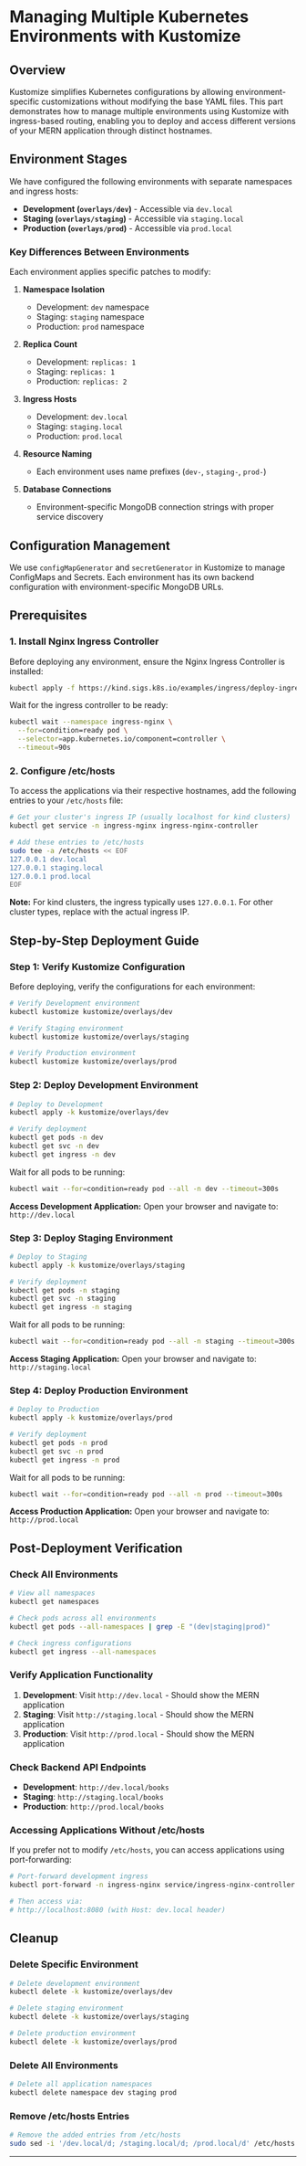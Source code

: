 # Managing Multiple Kubernetes Environments with Kustomize

## Overview
Kustomize simplifies Kubernetes configurations by allowing environment-specific customizations without modifying the base YAML files. This part demonstrates how to manage multiple environments using Kustomize with ingress-based routing, enabling you to deploy and access different versions of your MERN application through distinct hostnames.

## Environment Stages
We have configured the following environments with separate namespaces and ingress hosts:

- **Development (`overlays/dev`)** - Accessible via `dev.local`
- **Staging (`overlays/staging`)** - Accessible via `staging.local`  
- **Production (`overlays/prod`)** - Accessible via `prod.local`

### Key Differences Between Environments
Each environment applies specific patches to modify:

1. **Namespace Isolation**
   - Development: `dev` namespace
   - Staging: `staging` namespace
   - Production: `prod` namespace

2. **Replica Count**
   - Development: `replicas: 1`
   - Staging: `replicas: 1`
   - Production: `replicas: 2`

3. **Ingress Hosts**
   - Development: `dev.local`
   - Staging: `staging.local`
   - Production: `prod.local`

4. **Resource Naming**
   - Each environment uses name prefixes (`dev-`, `staging-`, `prod-`)

5. **Database Connections**
   - Environment-specific MongoDB connection strings with proper service discovery

## Configuration Management
We use `configMapGenerator` and `secretGenerator` in Kustomize to manage ConfigMaps and Secrets. Each environment has its own backend configuration with environment-specific MongoDB URLs.

## Prerequisites

### 1. Install Nginx Ingress Controller
Before deploying any environment, ensure the Nginx Ingress Controller is installed:

```bash
kubectl apply -f https://kind.sigs.k8s.io/examples/ingress/deploy-ingress-nginx.yaml
```

Wait for the ingress controller to be ready:

```bash
kubectl wait --namespace ingress-nginx \
  --for=condition=ready pod \
  --selector=app.kubernetes.io/component=controller \
  --timeout=90s
```

### 2. Configure /etc/hosts
To access the applications via their respective hostnames, add the following entries to your `/etc/hosts` file:

```bash
# Get your cluster's ingress IP (usually localhost for kind clusters)
kubectl get service -n ingress-nginx ingress-nginx-controller

# Add these entries to /etc/hosts
sudo tee -a /etc/hosts << EOF
127.0.0.1 dev.local
127.0.0.1 staging.local
127.0.0.1 prod.local
EOF
```

**Note:** For kind clusters, the ingress typically uses `127.0.0.1`. For other cluster types, replace with the actual ingress IP.

## Step-by-Step Deployment Guide

### Step 1: Verify Kustomize Configuration
Before deploying, verify the configurations for each environment:

```bash
# Verify Development environment
kubectl kustomize kustomize/overlays/dev

# Verify Staging environment  
kubectl kustomize kustomize/overlays/staging

# Verify Production environment
kubectl kustomize kustomize/overlays/prod
```

### Step 2: Deploy Development Environment

```bash
# Deploy to Development
kubectl apply -k kustomize/overlays/dev

# Verify deployment
kubectl get pods -n dev
kubectl get svc -n dev
kubectl get ingress -n dev
```

Wait for all pods to be running:

```bash
kubectl wait --for=condition=ready pod --all -n dev --timeout=300s
```

**Access Development Application:**
Open your browser and navigate to: `http://dev.local`

### Step 3: Deploy Staging Environment

```bash
# Deploy to Staging
kubectl apply -k kustomize/overlays/staging

# Verify deployment
kubectl get pods -n staging
kubectl get svc -n staging
kubectl get ingress -n staging
```

Wait for all pods to be running:

```bash
kubectl wait --for=condition=ready pod --all -n staging --timeout=300s
```

**Access Staging Application:**
Open your browser and navigate to: `http://staging.local`

### Step 4: Deploy Production Environment

```bash
# Deploy to Production
kubectl apply -k kustomize/overlays/prod

# Verify deployment
kubectl get pods -n prod
kubectl get svc -n prod
kubectl get ingress -n prod
```

Wait for all pods to be running:

```bash
kubectl wait --for=condition=ready pod --all -n prod --timeout=300s
```

**Access Production Application:**
Open your browser and navigate to: `http://prod.local`

## Post-Deployment Verification

### Check All Environments
```bash
# View all namespaces
kubectl get namespaces

# Check pods across all environments
kubectl get pods --all-namespaces | grep -E "(dev|staging|prod)"

# Check ingress configurations
kubectl get ingress --all-namespaces
```

### Verify Application Functionality
1. **Development**: Visit `http://dev.local` - Should show the MERN application
2. **Staging**: Visit `http://staging.local` - Should show the MERN application  
3. **Production**: Visit `http://prod.local` - Should show the MERN application

### Check Backend API Endpoints
- **Development**: `http://dev.local/books`
- **Staging**: `http://staging.local/books`
- **Production**: `http://prod.local/books`

### Accessing Applications Without /etc/hosts
If you prefer not to modify `/etc/hosts`, you can access applications using port-forwarding:

```bash
# Port-forward development ingress
kubectl port-forward -n ingress-nginx service/ingress-nginx-controller 8080:80

# Then access via:
# http://localhost:8080 (with Host: dev.local header)
```

## Cleanup

### Delete Specific Environment
```bash
# Delete development environment
kubectl delete -k kustomize/overlays/dev

# Delete staging environment
kubectl delete -k kustomize/overlays/staging

# Delete production environment
kubectl delete -k kustomize/overlays/prod
```

### Delete All Environments
```bash
# Delete all application namespaces
kubectl delete namespace dev staging prod
```

### Remove /etc/hosts Entries
```bash
# Remove the added entries from /etc/hosts
sudo sed -i '/dev.local/d; /staging.local/d; /prod.local/d' /etc/hosts
```

---